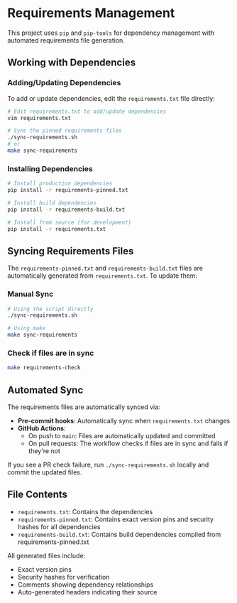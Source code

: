 # Requirements Management

This project uses `pip` and `pip-tools` for dependency management with automated requirements file generation.

## Working with Dependencies

### Adding/Updating Dependencies

To add or update dependencies, edit the `requirements.txt` file directly:

```bash
# Edit requirements.txt to add/update dependencies
vim requirements.txt

# Sync the pinned requirements files
./sync-requirements.sh
# or
make sync-requirements
```

### Installing Dependencies

```bash
# Install production dependencies
pip install -r requirements-pinned.txt

# Install build dependencies
pip install -r requirements-build.txt

# Install from source (for development)
pip install -r requirements.txt
```

## Syncing Requirements Files

The `requirements-pinned.txt` and `requirements-build.txt` files are automatically generated from `requirements.txt`. To update them:

### Manual Sync

```bash
# Using the script directly
./sync-requirements.sh

# Using make
make sync-requirements
```

### Check if files are in sync

```bash
make requirements-check
```

## Automated Sync

The requirements files are automatically synced via:

- **Pre-commit hooks**: Automatically sync when `requirements.txt` changes
- **GitHub Actions**: 
  - On push to `main`: Files are automatically updated and committed
  - On pull requests: The workflow checks if files are in sync and fails if they're not

If you see a PR check failure, run `./sync-requirements.sh` locally and commit the updated files.

## File Contents

- `requirements.txt`: Contains the dependencies
- `requirements-pinned.txt`: Contains exact version pins and security hashes for all dependencies
- `requirements-build.txt`: Contains build dependencies compiled from requirements-pinned.txt

All generated files include:
- Exact version pins
- Security hashes for verification
- Comments showing dependency relationships
- Auto-generated headers indicating their source
